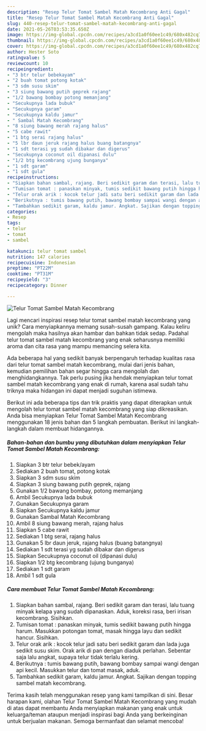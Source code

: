 ```yaml
---
description: "Resep Telur Tomat Sambel Matah Kecombrang Anti Gagal"
title: "Resep Telur Tomat Sambel Matah Kecombrang Anti Gagal"
slug: 440-resep-telur-tomat-sambel-matah-kecombrang-anti-gagal
date: 2021-05-26T03:53:35.650Z
image: https://img-global.cpcdn.com/recipes/a3cd1a0f60ee1c49/680x482cq70/telur-tomat-sambel-matah-kecombrang-foto-resep-utama.jpg
thumbnail: https://img-global.cpcdn.com/recipes/a3cd1a0f60ee1c49/680x482cq70/telur-tomat-sambel-matah-kecombrang-foto-resep-utama.jpg
cover: https://img-global.cpcdn.com/recipes/a3cd1a0f60ee1c49/680x482cq70/telur-tomat-sambel-matah-kecombrang-foto-resep-utama.jpg
author: Hester Soto
ratingvalue: 5
reviewcount: 10
recipeingredient:
- "3 btr telur bebekayam"
- "2 buah tomat potong kotak"
- "3 sdm susu skim"
- "3 siung bawang putih geprek rajang"
- "1/2 bawang bombay potong memanjang"
- "Secukupnya lada bubuk"
- "Secukupnya garam"
- "Secukupnya kaldu jamur"
- " Sambal Matah Kecombrang"
- "8 siung bawang merah rajang halus"
- "5 cabe rawit"
- "1 btg serai rajang halus"
- "5 lbr daun jeruk rajang halus buang batangnya"
- "1 sdt terasi yg sudah dibakar dan digerus"
- "Secukupnya coconut oil dipanasi dulu"
- "1/2 btg kecombrang ujung bunganya"
- "1 sdt garam"
- "1 sdt gula"
recipeinstructions:
- "Siapkan bahan sambal, rajang. Beri sedikit garam dan terasi, lalu tuang minyak kelapa yang sudah dipanaskan. Aduk, koreksi rasa, beri irisan kecombrang. Sisihkan."
- "Tumisan tomat : panaskan minyak, tumis sedikit bawang putih hingga harum. Masukkan potongan tomat, masak hingga layu dan sedikit hancur. Sisihkan."
- "Telur orak arik : kocok telur jadi satu beri sedikit garam dan lada juga sedikit susu skim. Orak arik di pan dengan diaduk perlahan. Sebentar saja lalu angkat, supaya telur tidak terlalu kering."
- "Berikutnya : tumis bawang putih, bawang bombay sampai wangi dengan api kecil. Masukkan telur dan tomat masak, aduk."
- "Tambahkan sedikit garam, kaldu jamur. Angkat. Sajikan dengan topping sambel matah kecombrang."
categories:
- Resep
tags:
- telur
- tomat
- sambel

katakunci: telur tomat sambel 
nutrition: 147 calories
recipecuisine: Indonesian
preptime: "PT22M"
cooktime: "PT31M"
recipeyield: "3"
recipecategory: Dinner

---
```



![Telur Tomat Sambel Matah Kecombrang](https://img-global.cpcdn.com/recipes/a3cd1a0f60ee1c49/680x482cq70/telur-tomat-sambel-matah-kecombrang-foto-resep-utama.jpg)

Lagi mencari inspirasi resep telur tomat sambel matah kecombrang yang unik? Cara menyiapkannya memang susah-susah gampang. Kalau keliru mengolah maka hasilnya akan hambar dan bahkan tidak sedap. Padahal telur tomat sambel matah kecombrang yang enak seharusnya memiliki aroma dan cita rasa yang mampu memancing selera kita.



Ada beberapa hal yang sedikit banyak berpengaruh terhadap kualitas rasa dari telur tomat sambel matah kecombrang, mulai dari jenis bahan, kemudian pemilihan bahan segar hingga cara mengolah dan menghidangkannya. Tak perlu pusing jika hendak menyiapkan telur tomat sambel matah kecombrang yang enak di rumah, karena asal sudah tahu triknya maka hidangan ini dapat menjadi suguhan istimewa.


Berikut ini ada beberapa tips dan trik praktis yang dapat diterapkan untuk mengolah telur tomat sambel matah kecombrang yang siap dikreasikan. Anda bisa menyiapkan Telur Tomat Sambel Matah Kecombrang menggunakan 18 jenis bahan dan 5 langkah pembuatan. Berikut ini langkah-langkah dalam membuat hidangannya.

<!--inarticleads1-->

##### Bahan-bahan dan bumbu yang dibutuhkan dalam menyiapkan Telur Tomat Sambel Matah Kecombrang:

1. Siapkan 3 btr telur bebek/ayam
1. Sediakan 2 buah tomat, potong kotak
1. Siapkan 3 sdm susu skim
1. Siapkan 3 siung bawang putih geprek, rajang
1. Gunakan 1/2 bawang bombay, potong memanjang
1. Ambil Secukupnya lada bubuk
1. Gunakan Secukupnya garam
1. Siapkan Secukupnya kaldu jamur
1. Gunakan  Sambal Matah Kecombrang
1. Ambil 8 siung bawang merah, rajang halus
1. Siapkan 5 cabe rawit
1. Sediakan 1 btg serai, rajang halus
1. Gunakan 5 lbr daun jeruk, rajang halus (buang batangnya)
1. Sediakan 1 sdt terasi yg sudah dibakar dan digerus
1. Siapkan Secukupnya coconut oil (dipanasi dulu)
1. Siapkan 1/2 btg kecombrang (ujung bunganya)
1. Sediakan 1 sdt garam
1. Ambil 1 sdt gula




<!--inarticleads2-->

##### Cara membuat Telur Tomat Sambel Matah Kecombrang:

1. Siapkan bahan sambal, rajang. Beri sedikit garam dan terasi, lalu tuang minyak kelapa yang sudah dipanaskan. Aduk, koreksi rasa, beri irisan kecombrang. Sisihkan.
1. Tumisan tomat : panaskan minyak, tumis sedikit bawang putih hingga harum. Masukkan potongan tomat, masak hingga layu dan sedikit hancur. Sisihkan.
1. Telur orak arik : kocok telur jadi satu beri sedikit garam dan lada juga sedikit susu skim. Orak arik di pan dengan diaduk perlahan. Sebentar saja lalu angkat, supaya telur tidak terlalu kering.
1. Berikutnya : tumis bawang putih, bawang bombay sampai wangi dengan api kecil. Masukkan telur dan tomat masak, aduk.
1. Tambahkan sedikit garam, kaldu jamur. Angkat. Sajikan dengan topping sambel matah kecombrang.




Terima kasih telah menggunakan resep yang kami tampilkan di sini. Besar harapan kami, olahan Telur Tomat Sambel Matah Kecombrang yang mudah di atas dapat membantu Anda menyiapkan makanan yang enak untuk keluarga/teman ataupun menjadi inspirasi bagi Anda yang berkeinginan untuk berjualan makanan. Semoga bermanfaat dan selamat mencoba!
